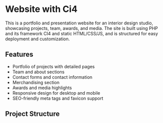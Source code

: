 # Website with Ci4

This is a portfolio and presentation website for an interior design studio, showcasing projects, team, awards, and media. The site is built using PHP and its framework CI4 and static HTML/CSS/JS, and is structured for easy deployment and customization.

## Features

- Portfolio of projects with detailed pages
- Team and about sections
- Contact forms and contact information
- Merchandising section
- Awards and media highlights
- Responsive design for desktop and mobile
- SEO-friendly meta tags and favicon support

## Project Structure
